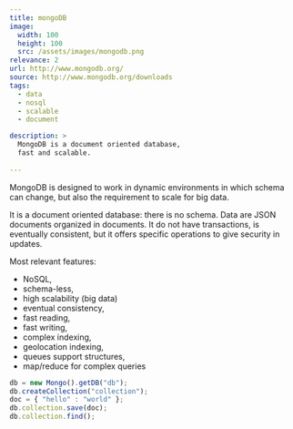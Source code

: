 ```yaml
---
title: mongoDB
image: 
  width: 100
  height: 100
  src: /assets/images/mongodb.png
relevance: 2
url: http://www.mongodb.org/
source: http://www.mongodb.org/downloads
tags: 
  - data
  - nosql
  - scalable
  - document

description: >
  MongoDB is a document oriented database,
  fast and scalable.
  
---
```

MongoDB is designed to work in dynamic environments
in which schema can change, but also
the requirement to scale for big data.

It is a document oriented database: there is no schema.
Data are JSON documents organized in documents.
It do not have transactions, is eventually consistent,
but it offers specific operations to give security in updates.

Most relevant features:

  - NoSQL,
  - schema-less,
  - high scalability (big data)
  - eventual consistency,
  - fast reading,
  - fast writing,
  - complex indexing,
  - geolocation indexing,
  - queues support structures,
  - map/reduce for complex queries


```javascript
db = new Mongo().getDB("db");
db.createCollection("collection");
doc = { "hello" : "world" };
db.collection.save(doc);
db.collection.find();
```

